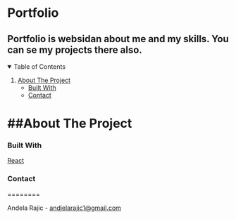 Portfolio
======


Portfolio is websidan about me and my skills. You can se my projects there also.
------

<details open="open">
  <summary>Table of Contents</summary>
  <ol>
    <li>
      <a href="#about-the-project">About The Project</a>
      <ul>
        <li><a href=>Built With</a></li>
        <li><a href=>Contact</a></li>
      </ul>
    </li>
  </ol>
</details>


##About The Project
======















### Built With

[React](https://reactjs.org/)



### Contact
========

Andela Rajic - andjelarajic1@gmail.com